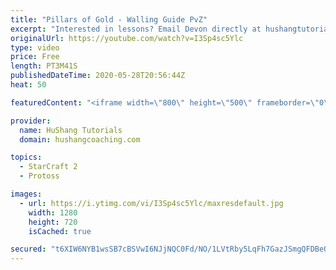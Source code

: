 ```yaml
---
title: "Pillars of Gold - Walling Guide PvZ"
excerpt: "Interested in lessons? Email Devon directly at hushangtutorials@outlook.com ------------------------------------------------------------------------------------------------------- Want to support HuShang Tutorials directly? Patreon is a website where you can contribute a monthly donation that will help"
originalUrl: https://youtube.com/watch?v=I3Sp4sc5Ylc
type: video
price: Free
length: PT3M41S
publishedDateTime: 2020-05-28T20:56:44Z
heat: 50

featuredContent: "<iframe width=\"800\" height=\"500\" frameborder=\"0\" src=\"https://www.youtube.com/embed/I3Sp4sc5Ylc\" allow=\"accelerometer; autoplay; encrypted-media; gyroscope; picture-in-picture\" allowfullscreen></iframe>"

provider:
  name: HuShang Tutorials
  domain: hushangcoaching.com

topics:
  - StarCraft 2
  - Protoss

images:
  - url: https://i.ytimg.com/vi/I3Sp4sc5Ylc/maxresdefault.jpg
    width: 1280
    height: 720
    isCached: true

secured: "t6XIW6NYB1wsSB7cBSVwI6NJjNQC0Fd/NO/1LVtRby5LqFh7GazJSmgQFDBeOcdNLErqC0OV8eTtTGCG6LqZCUSc3BwdsURq0k9VQXwTjkcZLXlzT/MczoCGYebxwNo+QfyMRTo6EOEVflnWvW9P0y0eTgcjd5XrZILZAfuZ1c7g3crDAeizu5FbdBi1hu2kzGjgf5gGCHxcOa/b/PFkSVnCpvlmXd3Pmu3+HW6saKOfywAxcmGx/4tmC1gq3m7UUzjZOFHjinJ4oRUl0+I7osITw6nqhfJGzdcbCqUiNBWunb5IZTvFPupU4eD1SXkJdkj24wWbfd4EAGoHEifnoVqdbRIFEbw4fjDGz0xWkemNFUDFLgUJpudtbpgvbgiBjeFsryoqQ+L932yNeSC6WdTSeMP3dNkHhq30xHU4UGQ=;Y34/vvhN1+U9vFiGHSraEA=="
---
```


